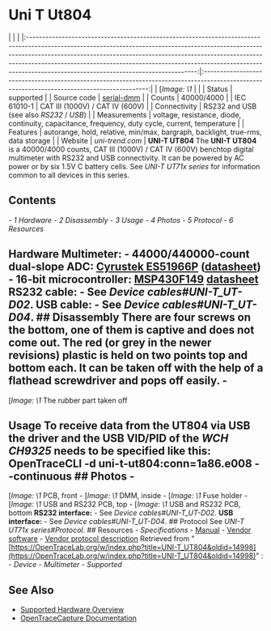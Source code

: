 # Uni T Ut804
| | | |:----------------------------------------------------------------------------------------------------------------------------------------------------------------------------------------------------------------------------------------------------------------------------------------------------------------------------------------------------------------------------:|:-------------------------------------------------------------------------------------------------------------------------------------------:| | [*Image: \1* | | | Status | supported | | Source code | [serial-dmm](http://github.com/OpenTraceLab/?p=OpenTraceCapture.git;a=tree;f=src/hardware/serial-dmm) | | Counts | 40000/4000 | | IEC 61010-1 | CAT III (1000V) / CAT IV (600V) | | Connectivity | RS232 and USB (see also *RS232* / *USB*) | | Measurements | voltage, resistance, diode, continuity, capacitance, frequency, duty cycle, current, temperature | | Features | autorange, hold, relative, min/max, bargraph, backlight, true-rms, data storage | | Website | *uni-trend.com* | **UNI-T UT804** The **UNI-T UT804** is a 40000/4000 counts, CAT III (1000V) / CAT IV (600V) benchtop digital multimeter with RS232 and USB connectivity. It can be powered by AC power or by six 1.5V C battery cells. See *UNI-T UT71x series* for information common to all devices in this series.
## Contents
\- *1 Hardware* \- *2 Disassembly* \- *3 Usage* \- *4 Photos* \- *5 Protocol* \- *6 Resources*
## Hardware **Multimeter**: \- **44000/440000-count dual-slope ADC**: [Cyrustek ES51966P](http://www.cyrustek.com.tw/product-1-44000.htm#ES51966) ([datasheet](http://www.cyrustek.com.tw/spec/ES51966A.pdf)) \- **16-bit microcontroller**: [MSP430F149](https://www.ti.com/product/MSP430F149) [datasheet](https://www.ti.com/lit/ds/symlink/msp430f149.pdf) **RS232 cable:** \- See *Device cables#UNI-T_UT-D02*. **USB cable:** \- See *Device cables#UNI-T_UT-D04*. ## Disassembly There are four screws on the bottom, one of them is captive and does not come out. The red (or grey in the newer revisions) plastic is held on two points top and bottom each. It can be taken off with the help of a flathead screwdriver and pops off easily. \-
[*Image: \1*
The rubber part taken off
## Usage To receive data from the UT804 via USB the driver and the USB VID/PID of the *WCH CH9325* needs to be specified like this: OpenTraceCLI -d uni-t-ut804:conn=1a86.e008 --continuous ## Photos \-
[*Image: \1*
PCB, front
\-
[*Image: \1*
DMM, inside
\-
[*Image: \1*
Fuse holder
\-
[*Image: \1*
USB and RS232 PCB, top
\-
[*Image: \1*
USB and RS232 PCB, bottom
**RS232 interface:** \- See *Device cables#UNI-T_UT-D02*. **USB interface:** \- See *Device cables#UNI-T_UT-D04*. ## Protocol See *UNI-T UT71x series#Protocol*. ## Resources \- *Specifications* \- [Manual](https://www.uni-trend.com/uploadfile/cloud/English%20manual/Benchtop%20Instrument/UT804%20English%20Manual.pdf) \- [Vendor software](https://drive.google.com/open?id=0B4Jyby-tjH5oeFo3MG03ZlVmMjg) \- [Vendor protocol description](https://www.uni-trend.com.cn/uploadfile/2019/1021/20191021050157366.pdf)
Retrieved from "[https://OpenTraceLab.org/w/index.php?title=UNI-T_UT804&oldid=14998](https://OpenTraceLab.org/w/index.php?title=UNI-T_UT804&oldid=14998)"
: \- *Device* \- *Multimeter* \- *Supported*
## See Also
- [Supported Hardware Overview](../supported-hardware.md)
- [OpenTraceCapture Documentation](../../opentracecapture/overview.md)
